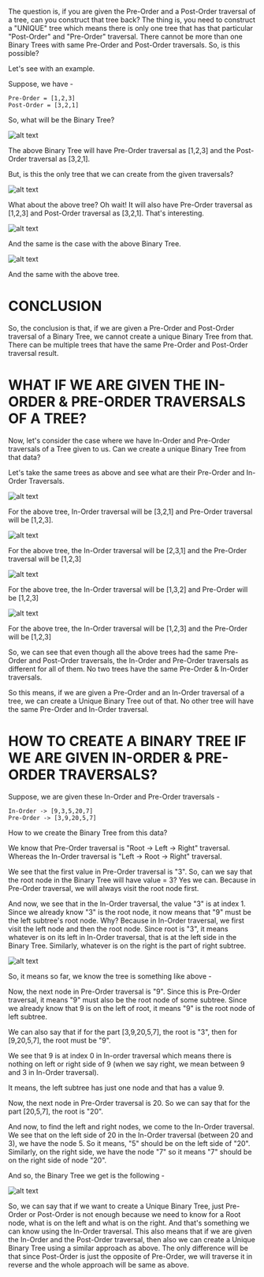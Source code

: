 The question is, if you are given the Pre-Order and a Post-Order traversal of a tree, can you construct that tree back? The thing is, you need to construct a "UNIQUE" tree which means there is only one tree that has that particular "Post-Order" and "Pre-Order" traversal. There cannot be more than one Binary Trees with same Pre-Order and Post-Order traversals. So, is this possible?

Let's see with an example.

Suppose, we have - 

    Pre-Order = [1,2,3]
    Post-Order = [3,2,1]

So, what will be the Binary Tree?

![alt text](image.png)

The above Binary Tree will have Pre-Order traversal as [1,2,3] and the Post-Order traversal as [3,2,1].

But, is this the only tree that we can create from the given traversals?

![alt text](image-1.png)

What about the above tree? Oh wait! It will also have Pre-Order traversal as [1,2,3] and Post-Order traversal as [3,2,1]. That's interesting.

![alt text](image-3.png)

And the same is the case with the above Binary Tree.

![alt text](image-4.png)

And the same with the above tree.

# CONCLUSION

So, the conclusion is that, if we are given a Pre-Order and Post-Order traversal of a Binary Tree, we cannot create a unique Binary Tree from that. There can be multiple trees that have the same Pre-Order and Post-Order traversal result.


# WHAT IF WE ARE GIVEN THE IN-ORDER & PRE-ORDER TRAVERSALS OF A TREE?

Now, let's consider the case where we have In-Order and Pre-Order traversals of a Tree given to us. Can we create a unique Binary Tree from that data?

Let's take the same trees as above and see what are their Pre-Order and In-Order Traversals.

![alt text](image.png)

For the above tree, In-Order traversal will be [3,2,1] and Pre-Order traversal will be [1,2,3].

![alt text](image-1.png)

For the above tree, the In-Order traversal will be [2,3,1] and the Pre-Order traversal will be [1,2,3]

![alt text](image-3.png)

For the above tree, the In-Order traversal will be [1,3,2] and Pre-Order will be [1,2,3]

![alt text](image-4.png)

For the above tree, the In-Order traversal will be [1,2,3] and the Pre-Order will be [1,2,3]

So, we can see that even though all the above trees had the same Pre-Order and Post-Order traversals, the In-Order and Pre-Order traversals as different for all of them. No two trees have the same Pre-Order & In-Order traversals.

So this means, if we are given a Pre-Order and an In-Order traversal of a tree, we can create a Unique Binary Tree out of that. No other tree will have the same Pre-Order and In-Order traversal.

# HOW TO CREATE A BINARY TREE IF WE ARE GIVEN IN-ORDER & PRE-ORDER TRAVERSALS?

Suppose, we are given these In-Order and Pre-Order traversals - 

    In-Order -> [9,3,5,20,7]
    Pre-Order -> [3,9,20,5,7]

How to we create the Binary Tree from this data?

We know that Pre-Order traversal is "Root -> Left -> Right" traversal. Whereas the In-Order traversal is "Left -> Root -> Right" traversal. 

We see that the first value in Pre-Order traversal is "3". So, can we say that the root node in the Binary Tree will have value = 3? Yes we can. Because in Pre-Order traversal, we will always visit the root node first.

And now, we see that in the In-Order traversal, the value "3" is at index 1. Since we already know "3" is the root node, it now means that "9" must be the left subtree's root node. Why? Because in In-Order traversal, we first visit the left node and then the root node. Since root is "3", it means whatever is on its left in In-Order traversal, that is at the left side in the Binary Tree. Similarly, whatever is on the right is the part of right subtree.

![alt text](image-2.png)

So, it means so far, we know the tree is something like above -

Now, the next node in Pre-Order traversal is "9". Since this is Pre-Order traversal, it means "9" must also be the root node of some subtree. Since we already know that 9 is on the left of root, it means "9" is the root node of left subtree.

We can also say that if for the part [3,9,20,5,7], the root is "3", then for [9,20,5,7], the root must be "9".

We see that 9 is at index 0 in In-order traversal which means there is nothing on left or right side of 9 (when we say right, we mean between 9 and 3 in In-Order traversal).

It means, the left subtree has just one node and that has a value 9.

Now, the next node in Pre-Order traversal is 20. So we can say that for the part [20,5,7], the root is "20".

And now, to find the left and right nodes, we come to the In-Order traversal. We see that on the left side of 20 in the In-Order traversal (between 20 and 3), we have the node 5. So it means, "5" should be on the left side of "20". Similarly, on the right side, we have the node "7" so it means "7" should be on the right side of node "20".

And so, the Binary Tree we get is the following - 

![alt text](image-6.png)

So, we can say that if we want to create a Unique Binary Tree, just Pre-Order or Post-Order is not enough because we need to know for a Root node, what is on the left and what is on the right. And that's something we can know using the In-Order traversal. This also means that if we are given the In-Order and the Post-Order traversal, then also we can create a Unique Binary Tree using a similar approach as above. The only difference will be that since Post-Order is just the opposite of Pre-Order, we will traverse it in reverse and the whole approach will be same as above.


